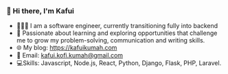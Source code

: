 ### 👋 Hi there, I'm Kafui

- 👨🏾‍💻 I am a software engineer, currently transitioning fully into backend
- 🔭 Passionate about learning and exploring opportunities that challenge me to grow my problem-solving, communication and writing skills.
- 🌐 My blog: https://kafuikumah.com
- 📩 Email: kafui.kofi.kumah@gmail.com
- 💻Skills: Javascript, Node.js, React, Python, Django, Flask, PHP, Laravel.
 
<!--
**kafuikumah/kafuikumah** is a ✨ _special_ ✨ repository because its `README.md` (this file) appears on your GitHub profile.

Here are some ideas to get you started:

- 🔭 I’m currently working on ...
- 🌱 I’m currently learning ...
- 👯 I’m looking to collaborate on ...
- 🤔 I’m looking for help with ...
- 💬 Ask me about ...
- 📫 How to reach me: ...
- 😄 Pronouns: ...
- ⚡ Fun fact: ...
-->
